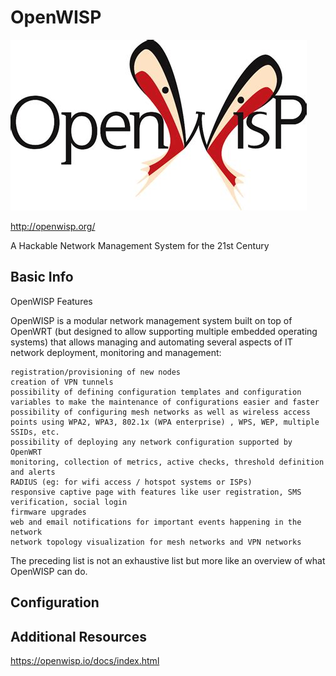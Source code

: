 # OpenWISP

![Service Logo](openwisp.jpg)

http://openwisp.org/

A Hackable Network Management System for the 21st Century

## Basic Info

OpenWISP Features

OpenWISP is a modular network management system built on top of OpenWRT (but designed to allow supporting multiple embedded operating systems) that allows managing and automating several aspects of IT network deployment, monitoring and management:

    registration/provisioning of new nodes
    creation of VPN tunnels
    possibility of defining configuration templates and configuration variables to make the maintenance of configurations easier and faster
    possibility of configuring mesh networks as well as wireless access points using WPA2, WPA3, 802.1x (WPA enterprise) , WPS, WEP, multiple SSIDs, etc.
    possibility of deploying any network configuration supported by OpenWRT
    monitoring, collection of metrics, active checks, threshold definition and alerts
    RADIUS (eg: for wifi access / hotspot systems or ISPs)
    responsive captive page with features like user registration, SMS verification, social login
    firmware upgrades
    web and email notifications for important events happening in the network
    network topology visualization for mesh networks and VPN networks

The preceding list is not an exhaustive list but more like an overview of what OpenWISP can do.


## Configuration



## Additional Resources

https://openwisp.io/docs/index.html


